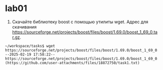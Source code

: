 # lab01


1. Скачайте библиотеку boost с помощью утилиты wget. Адрес для скачивания https://sourceforge.net/projects/boost/files/boost/1.69.0/boost_1_69_0.tar.gz.
```
~/workspace/tasks$ wget https://sourceforge.net/projects/boost/files/boost/1.69.0/boost_1_69_0.tar.gz
--2025-02-19 17:58:22--  https://sourceforge.net/projects/boost/files/boost/1.69.0/boost_1_69_0.tar.gz[task1.txt](https://github.com/user-attachments/files/18872750/task1.txt)

